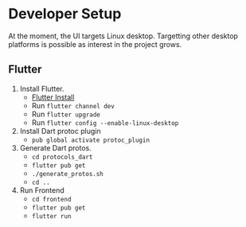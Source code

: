 # Developer Setup

At the moment, the UI targets Linux desktop.  Targetting other desktop platforms is possible as interest in the project grows.

## Flutter
1. Install Flutter.
   - [Flutter Install]([Instructions](https://flutter.dev/docs/get-started/install))
   - Run `flutter channel dev`
   - Run `flutter upgrade`
   - Run `flutter config --enable-linux-desktop`
2. Install Dart protoc plugin
    - `pub global activate protoc_plugin`
3. Generate Dart protos.
   - `cd protocols_dart`
   - `flutter pub get`
   - `./generate_protos.sh`
   - `cd ..`
4. Run Frontend
    - `cd frontend`
    - `flutter pub get`
    - `flutter run`
